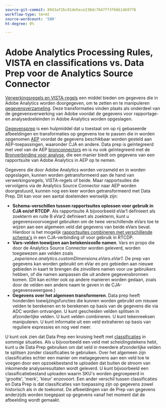 ```yaml
---
source-git-commit: 8943af2bc81de5ece238dc7647ff3f66b14b9776
workflow-type: tm+mt
source-wordcount: '580'
ht-degree: 0%

---
```

# Adobe Analytics Processing Rules, VISTA en classifications vs. Data Prep voor de Analytics Source Connector

[Verwerkingsregels en VISTA-regels](https://experienceleague.adobe.com/docs/analytics/admin/admin-tools/processing-rules/processing-rules-configuration/processing-rule-order.html?lang=en) een middel bieden om gegevens die in Adobe Analytics worden doorgegeven, om te zetten en te manipuleren [gegevensverzameling](https://experienceleague.adobe.com/docs/analytics/analyze/reports-analytics/reporting-interface/overview-data-collection.html?lang=en). Deze transformaties vinden plaats als onderdeel van de gegevensverwerking van Adobe voordat de gegevens voor rapportage- en analysedoeleinden in Adobe Analytics worden opgeslagen.


[Gegevensprep](https://experienceleague.adobe.com/docs/experience-platform/data-prep/home.html?lang=en) is een hulpmiddel dat u toestaat om op rij gebaseerde afbeeldingen en transformaties op gegevens toe te passen die in worden opgenomen [AEP](https://experienceleague.adobe.com/docs/experience-platform.html?lang=en) voordat de gegevens beschikbaar worden gesteld aan AEP-toepassingen, waaronder CJA en andere. Data prep is geïntegreerd met veel van de AEP [bronconnectors](https://experienceleague.adobe.com/docs/experience-platform/sources/home.html?lang=en) en is nu ook geïntegreerd met de [Bronverbinding voor analyse](https://experienceleague.adobe.com/docs/experience-platform/sources/ui-tutorials/create/adobe-applications/analytics.html?lang=en), die een manier biedt om gegevens van een rapportsuite van Adobe Analytics in AEP op te nemen.

Gegevens die door Adobe Analytics worden verzameld en in worden opgeslagen, kunnen worden getransformeerd aan de hand van verwerkingsregels, VISTA-regels of beide. Maar rapportsuites die vervolgens via de Analytics Source Connector naar AEP worden doorgestuurd, kunnen nog een keer worden getransformeerd met Data Prep. Dit kan voor een aantal doeleinden wenselijk zijn:

* **Schema-verschillen tussen rapportsuites oplossen voor gebruik in CJA en/of RTCDP**. Als rapportsuite A bijvoorbeeld eVar1 definieert als zoekterm en ruite B eVar2 definieert als zoekterm, kunt u gegevensvoorvoegsel gebruiken om de twee verschillende eVars toe te wijzen aan een algemeen veld dat gegevens van beide eVars bevat. Hierdoor is het mogelijk [rapportsuites combineren met verschillende schema&#39;s](https://experienceleague.adobe.com/docs/analytics-platform/using/cja-usecases/combine-report-suites.html?lang=en) in een CJA-verbinding of voor gebruik in RTCDP.
* **Vars-velden toewijzen aan betekenisvolle namen**. Vars en props die door de Analytics Source Connector worden geleverd, worden toegewezen aan velden zoals _\_experience.analytics.customDimensions.eVars.eVar1_.  De prep van gegevens kan worden gebruikt om eVar en pro gebieden aan nieuwe gebieden in kaart te brengen die zinvollere namen voor uw gebruikers hebben, of die namen aanpassen die uit andere gegevensbronnen komen. (Dit kan echter ook op andere manieren worden gedaan, zoals door de velden een andere naam te geven in de CJA-gegevensweergave.)
* **Gegevens over het algemeen transformeren**. Data prep heeft honderden toewijzingsfuncties die kunnen worden gebruikt om nieuwe velden te berekenen en te berekenen op basis van de gegevens die via ADC worden ontvangen. U kunt gescheiden velden splitsen in afzonderlijke velden. U kunt velden combineren. U kunt tekenreeksen manipuleren. U kunt informatie uit een veld extraheren op basis van reguliere expressies en nog veel meer.


U kunt ook zien dat Data Prep een kruising heeft met [classificaties](https://experienceleague.adobe.com/docs/analytics/components/classifications/c-classifications.html?lang=en) in sommige situaties. Als u bijvoorbeeld een veld met scheidingstekens hebt, kunt u de Data Prep gebruiken om dat veld in meerdere afzonderlijke velden te splitsen zonder classificaties te gebruiken. Over het algemeen zijn classificaties echter een manier om metagegevens aan een veld toe te voegen door een opzoekbestand te uploaden dat buiten de stroom van inkomende analyseresultaten wordt geleverd. U kunt bijvoorbeeld een classificatiebestand uploaden waarin SKU&#39;s worden gegroepeerd in &#39;grootte&#39;, &#39;merk&#39;, &#39;kleur&#39; enzovoort. Een ander verschil tussen classificaties en Data Prep is dat classificaties van toepassing zijn op gegevens zowel historisch als in de toekomst. De afbeeldingen van de Prep van gegevens anderzijds worden toegepast op gegevens vanaf het moment dat de afbeelding wordt gemaakt.